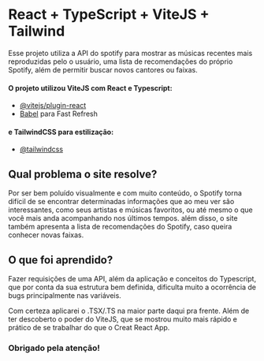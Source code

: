 # React + TypeScript + ViteJS + Tailwind

Esse projeto utiliza a API do spotify para mostrar as músicas recentes mais reproduzidas pelo o usuário, uma lista de recomendações do próprio Spotify, além de permitir buscar novos cantores ou faixas.

#### O projeto utilizou ViteJS com React e Typescript:

- [@vitejs/plugin-react](https://github.com/vitejs/vite-plugin-react/blob/main/packages/plugin-react/README.md)
- [Babel](https://babeljs.io/) para Fast Refresh

#### e TailwindCSS para estilização:

- [@tailwindcss](https://tailwindcss.com/)

## Qual problema o site resolve?

Por ser bem poluído visualmente e com muito conteúdo, o Spotify torna difícil de se encontrar determinadas informações que ao meu ver são interessantes, como seus artistas e músicas favoritos, ou até mesmo o que você mais anda acompanhando nos últimos tempos. além disso, o site também apresenta a lista de recomendações do Spotify, caso queira conhecer novas faixas.

## O que foi aprendido?

Fazer requisições de uma API, além da aplicação e conceitos do Typescript, que por conta da sua estrutura bem definida, dificulta muito a ocorrência de bugs principalmente nas variáveis. 

Com certeza aplicarei o .TSX/.TS na maior parte daqui pra frente. Além de ter descoberto o poder do ViteJS, que se mostrou muito mais  rápido e prático de se trabalhar do que o Creat React App.

### Obrigado pela atenção!

